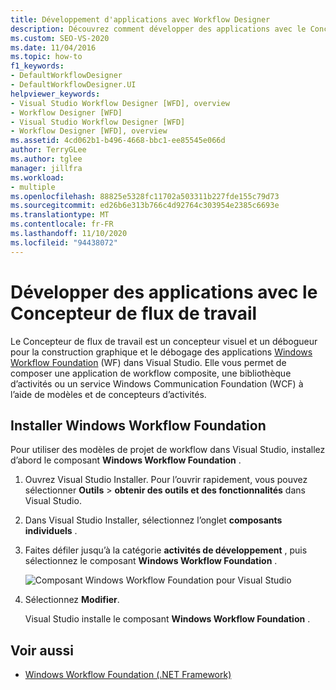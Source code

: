 ```yaml
---
title: Développement d'applications avec Workflow Designer
description: Découvrez comment développer des applications avec le Concepteur de flux de travail, que vous pouvez utiliser pour la construction graphique et le débogage des applications WF dans Visual Studio.
ms.custom: SEO-VS-2020
ms.date: 11/04/2016
ms.topic: how-to
f1_keywords:
- DefaultWorkflowDesigner
- DefaultWorkflowDesigner.UI
helpviewer_keywords:
- Visual Studio Workflow Designer [WFD], overview
- Workflow Designer [WFD]
- Visual Studio Workflow Designer [WFD]
- Workflow Designer [WFD], overview
ms.assetid: 4cd062b1-b496-4668-bbc1-ee85545e066d
author: TerryGLee
ms.author: tglee
manager: jillfra
ms.workload:
- multiple
ms.openlocfilehash: 88825e5328fc11702a503311b227fde155c79d73
ms.sourcegitcommit: ed26b6e313b766c4d92764c303954e2385c6693e
ms.translationtype: MT
ms.contentlocale: fr-FR
ms.lasthandoff: 11/10/2020
ms.locfileid: "94438072"
---
```

# <a name="develop-apps-with-the-workflow-designer"></a>Développer des applications avec le Concepteur de flux de travail

Le Concepteur de flux de travail est un concepteur visuel et un débogueur pour la construction graphique et le débogage des applications [Windows Workflow Foundation](/dotnet/framework/windows-workflow-foundation/index) (WF) dans Visual Studio. Elle vous permet de composer une application de workflow composite, une bibliothèque d’activités ou un service Windows Communication Foundation (WCF) à l’aide de modèles et de concepteurs d’activités.

## <a name="install-windows-workflow-foundation"></a>Installer Windows Workflow Foundation

Pour utiliser des modèles de projet de workflow dans Visual Studio, installez d’abord le composant **Windows Workflow Foundation** .

1. Ouvrez Visual Studio Installer. Pour l’ouvrir rapidement, vous pouvez sélectionner **Outils**  >  **obtenir des outils et des fonctionnalités** dans Visual Studio.

1. Dans Visual Studio Installer, sélectionnez l’onglet **composants individuels** .

1. Faites défiler jusqu’à la catégorie **activités de développement** , puis sélectionnez le composant **Windows Workflow Foundation** .

   ![Composant Windows Workflow Foundation pour Visual Studio](media/windows-workflow-foundation-component.png)

1. Sélectionnez **Modifier**.

   Visual Studio installe le composant **Windows Workflow Foundation** .

## <a name="see-also"></a>Voir aussi

- [Windows Workflow Foundation (.NET Framework)](/dotnet/framework/windows-workflow-foundation/index)
